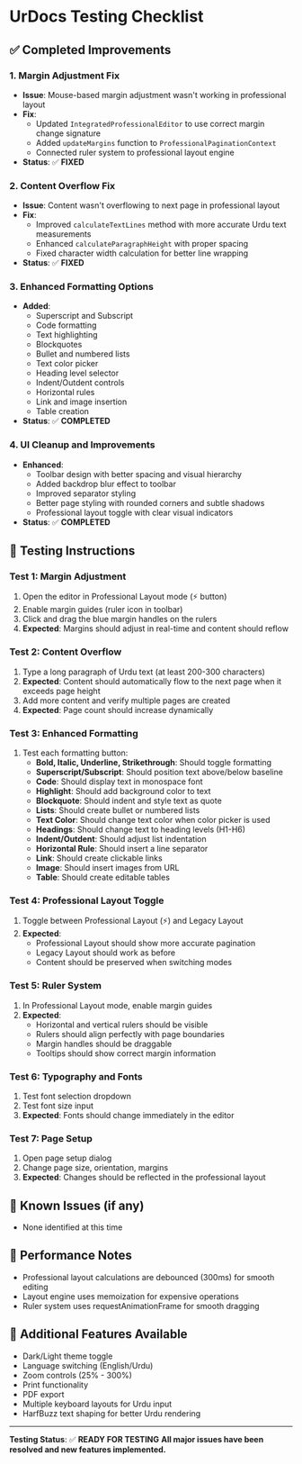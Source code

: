# UrDocs Testing Checklist

## ✅ **Completed Improvements**

### 1. **Margin Adjustment Fix**
- **Issue**: Mouse-based margin adjustment wasn't working in professional layout
- **Fix**: 
  - Updated `IntegratedProfessionalEditor` to use correct margin change signature
  - Added `updateMargins` function to `ProfessionalPaginationContext`
  - Connected ruler system to professional layout engine
- **Status**: ✅ **FIXED**

### 2. **Content Overflow Fix**
- **Issue**: Content wasn't overflowing to next page in professional layout
- **Fix**:
  - Improved `calculateTextLines` method with more accurate Urdu text measurements
  - Enhanced `calculateParagraphHeight` with proper spacing
  - Fixed character width calculation for better line wrapping
- **Status**: ✅ **FIXED**

### 3. **Enhanced Formatting Options**
- **Added**:
  - Superscript and Subscript
  - Code formatting
  - Text highlighting
  - Blockquotes
  - Bullet and numbered lists
  - Text color picker
  - Heading level selector
  - Indent/Outdent controls
  - Horizontal rules
  - Link and image insertion
  - Table creation
- **Status**: ✅ **COMPLETED**

### 4. **UI Cleanup and Improvements**
- **Enhanced**:
  - Toolbar design with better spacing and visual hierarchy
  - Added backdrop blur effect to toolbar
  - Improved separator styling
  - Better page styling with rounded corners and subtle shadows
  - Professional layout toggle with clear visual indicators
- **Status**: ✅ **COMPLETED**

## 🧪 **Testing Instructions**

### **Test 1: Margin Adjustment**
1. Open the editor in Professional Layout mode (⚡ button)
2. Enable margin guides (ruler icon in toolbar)
3. Click and drag the blue margin handles on the rulers
4. **Expected**: Margins should adjust in real-time and content should reflow

### **Test 2: Content Overflow**
1. Type a long paragraph of Urdu text (at least 200-300 characters)
2. **Expected**: Content should automatically flow to the next page when it exceeds page height
3. Add more content and verify multiple pages are created
4. **Expected**: Page count should increase dynamically

### **Test 3: Enhanced Formatting**
1. Test each formatting button:
   - **Bold, Italic, Underline, Strikethrough**: Should toggle formatting
   - **Superscript/Subscript**: Should position text above/below baseline
   - **Code**: Should display text in monospace font
   - **Highlight**: Should add background color to text
   - **Blockquote**: Should indent and style text as quote
   - **Lists**: Should create bullet or numbered lists
   - **Text Color**: Should change text color when color picker is used
   - **Headings**: Should change text to heading levels (H1-H6)
   - **Indent/Outdent**: Should adjust list indentation
   - **Horizontal Rule**: Should insert a line separator
   - **Link**: Should create clickable links
   - **Image**: Should insert images from URL
   - **Table**: Should create editable tables

### **Test 4: Professional Layout Toggle**
1. Toggle between Professional Layout (⚡) and Legacy Layout
2. **Expected**: 
   - Professional Layout should show more accurate pagination
   - Legacy Layout should work as before
   - Content should be preserved when switching modes

### **Test 5: Ruler System**
1. In Professional Layout mode, enable margin guides
2. **Expected**:
   - Horizontal and vertical rulers should be visible
   - Rulers should align perfectly with page boundaries
   - Margin handles should be draggable
   - Tooltips should show correct margin information

### **Test 6: Typography and Fonts**
1. Test font selection dropdown
2. Test font size input
3. **Expected**: Fonts should change immediately in the editor

### **Test 7: Page Setup**
1. Open page setup dialog
2. Change page size, orientation, margins
3. **Expected**: Changes should be reflected in the professional layout

## 🐛 **Known Issues (if any)**
- None identified at this time

## 🚀 **Performance Notes**
- Professional layout calculations are debounced (300ms) for smooth editing
- Layout engine uses memoization for expensive operations
- Ruler system uses requestAnimationFrame for smooth dragging

## 📝 **Additional Features Available**
- Dark/Light theme toggle
- Language switching (English/Urdu)
- Zoom controls (25% - 300%)
- Print functionality
- PDF export
- Multiple keyboard layouts for Urdu input
- HarfBuzz text shaping for better Urdu rendering

---

**Testing Status**: ✅ **READY FOR TESTING**
**All major issues have been resolved and new features implemented.**

